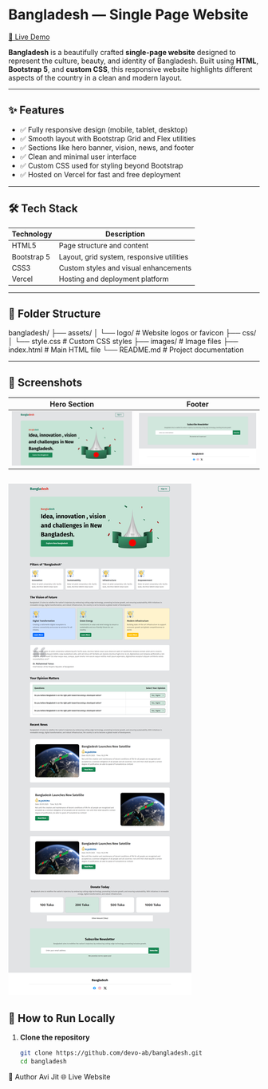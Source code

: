 # Bangladesh — Single Page Website

[🔗 Live Demo](https://bangladesh-eta.vercel.app/)

**Bangladesh** is a beautifully crafted **single-page website** designed to represent the culture, beauty, and identity of Bangladesh. Built using **HTML**, **Bootstrap 5**, and **custom CSS**, this responsive website highlights different aspects of the country in a clean and modern layout.

---

## ✨ Features

- ✅ Fully responsive design (mobile, tablet, desktop)
- ✅ Smooth layout with Bootstrap Grid and Flex utilities
- ✅ Sections like hero banner, vision, news, and footer
- ✅ Clean and minimal user interface
- ✅ Custom CSS used for styling beyond Bootstrap
- ✅ Hosted on Vercel for fast and free deployment

---

## 🛠️ Tech Stack

| Technology   | Description                                  |
|--------------|----------------------------------------------|
| HTML5        | Page structure and content                   |
| Bootstrap 5  | Layout, grid system, responsive utilities    |
| CSS3         | Custom styles and visual enhancements        |
| Vercel       | Hosting and deployment platform              |

---

## 📁 Folder Structure
bangladesh/
├── assets/
│ └── logo/ # Website logos or favicon
├── css/
│ └── style.css # Custom CSS styles
├── images/ # Image files
├── index.html # Main HTML file
└── README.md # Project documentation


---

## 📸 Screenshots

| Hero Section | Footer |
|--------------|--------|
| ![Hero](images/banner.png) | ![Footer](images/footer.png) | 
![Full Image](images/preview.png)
---

## 🚀 How to Run Locally

1. **Clone the repository**
   ```bash
   git clone https://github.com/devo-ab/bangladesh.git
   cd bangladesh

👤 Author
Avi Jit
🌐 Live Website
